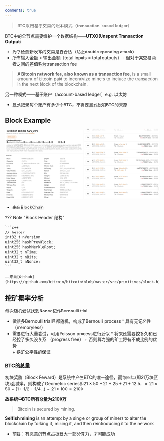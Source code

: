 ```yaml
---
comments: true
---
```


> BTC采用基于交易的账本模式（transaction-based ledger）

BTC中的全节点需要维护一个数据结构——**UTXO(Unspent Transaction Output)**

- 为了检测新发布的交易是否合法（防止double spending attack）
- 所有输入金额 = 输出金额（total inputs = total outputs）
      - 但对于某交易两者之间的差值称为transaction fee

> **A Bitcoin network fee, also known as a transaction fee**, is a small amount of bitcoin paid to incentivize miners to include the transaction in the next block of the blockchain.

另一种模式——基于账户（account-based ledger）e.g. 以太坊

- 显式记录每个账户有多少个BTC，不需要显式说明BTC的来源

## Block Example

![](./assets/BTC_transaction.jpg)

- 来自[BlockChain](https://www.blockchain.com/explorer/blocks/btc/529709)

??? Note "Block Header 结构"

    ```c++
    // header
    int32_t nVersion;
    uint256 hashPrevBlock;
    uint256 hashMerkleRoot;
    uint32_t nTime;
    uint32_t nBits;
    uint32_t nNonce;
    ```

    ——来自[Github](https://github.com/bitcoin/bitcoin/blob/master/src/primitives/block.h)

## 挖矿概率分析

每次随机尝试找到Nonce记作Bernoulli trial 

- 做很多Bernoulli trial且都随机，构成了Bernoulli process
      * 具有无记忆性（memoryless） 
- 需要进行大量尝试，可用Poisson process进行近似
      * 将来还需要挖多久和已经挖了多久没关系 （progress free）
          + 否则算力强的矿工将有不成比例的优势  
          + 挖矿公平性的保证

### BTC的总量

初块奖励（Block Reward）是系统中产生BTC的唯一途径，而每四年(即21万块区块)会减半，则构成了Geometric series即$21 \times 50 + 21 + 25 + 21 + 12.5... = 21 \times 50 \times( 1 + 1/2 + 1/4...) = 21 \times 100 = 2100$

**故系统中BTC所有总量为2100万** 

> Bitcoin is secured by mining.

**Selfish mining** is an attempt by a single or group of miners to alter the blockchain by forking it, mining it, and then reintroducing it to the network

- 前提：有恶意的节点占据很大一部分算力，才可能成功